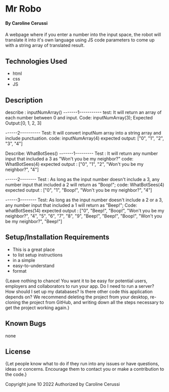 
# Mr Robo

#### By Caroline Cerussi

#### 
A webpage where if you enter a number into the input space, the robot will translate it into it's own language using JS code parameters to come up with a string array of translated result.

## Technologies Used

* html
* css
* JS

## Description


describe : inputNumArray()
-------1-----------
test: It will return an array of each number between 0 and input. 
Code: inputNumArray(3);
Expected Output:[0, 1, 2, 3]

------2----------
Test: It will convert inputNum array into a string array and include punctuation.
code: inputNumArray(4)
expected output: ["0", "1", "2", "3", "4"]


Describe: WhatBotSees()
-------1---------
Test : It will return any number input that included a 3 as "Won't you be my neighbor?"
code: WhatBotSees(4)
expected output : ["0", "1", "2", "Won't you be my neighbor?", "4"]

------2--------
Test : As long as the input number doesn't include a 3, any number input that included a 2 will return as "Boop!";
code: WhatBotSees(4)
expected output : ["0", "1", "Boop!", "Won't you be my neighbor?", "4"]

------3--------
Test: As long as the input number doesn't include a 2 or a 3, any number input that included a 1 will return as "Beep!";
Code: whatBotSees(14)
expected output : ["0", "Beep!", "Boop!", "Won't you be my neighbor?", "4", "5", "6", "7", "8", "9", "Beep!", "Beep!", "Boop!", "Won't you be my neighbor?", "Beep!"]



## Setup/Installation Requirements

* This is a great place
* to list setup instructions
* in a simple
* easy-to-understand
* format

{Leave nothing to chance! You want it to be easy for potential users, employers and collaborators to run your app. Do I need to run a server? How should I set up my databases? Is there other code this application depends on? We recommend deleting the project from your desktop, re-cloning the project from GitHub, and writing down all the steps necessary to get the project working again.}

## Known Bugs
 
none

## License

{Let people know what to do if they run into any issues or have questions, ideas or concerns.  Encourage them to contact you or make a contribution to the code.}

Copyright june 10 2022 Authorized by Caroline Cerussi